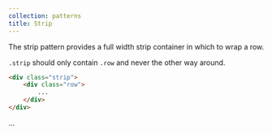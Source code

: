 ```yaml
---
collection: patterns
title: Strip
---
```


The strip pattern provides a full width strip container in which to wrap a row.

`.strip` should only contain `.row` and never the other way around.

```html
<div class="strip">
    <div class="row">
        ...
    </div>
</div>
```

<div class="strip">
    <div class="row">
        ...
    </div>
</div>
